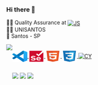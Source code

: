 ### Hi there 👋

👩‍💻 Quality Assurance at
  <a href="https://hexagon.pro/" target="_blank"><img align="center" alt="JS" height="38" width="80" src="https://i.ibb.co/7YfkSFY/logohx.png"></a>
<br>
👩‍🎓 UNISANTOS
<br>
📍 Santos - SP

<div align="center">
  <a href="https://github.com/millenaaraujo">
  <img align='left' height="180em" src="https://github-readme-stats.vercel.app/api?username=millenaaraujo&show_icons=true&theme=dark&include_all_commits=true&count_private=true"/>
</div>
<div style="display: inline_block">
  <br>
  <img align="center" alt="VS" height="30" width="40" src="https://raw.githubusercontent.com/devicons/devicon/2ae2a900d2f041da66e950e4d48052658d850630/icons/vscode/vscode-original.svg">
  <img align="center" alt="SE" height="30" width="40" src="https://github.com/devicons/devicon/blob/master/icons/selenium/selenium-original.svg">
  <img align="center" alt="HTML" height="30" width="40" src="https://raw.githubusercontent.com/devicons/devicon/master/icons/html5/html5-original.svg">
  <img align="center" alt="CSS" height="30" width="40" src="https://raw.githubusercontent.com/devicons/devicon/master/icons/css3/css3-original.svg">
  <img align="center" alt="CY" height="30" width="30" src="https://pics.freeicons.io/uploads/icons/png/3556671901536211770-512.png">
</div>
  
##
  
<div>
  <a href ="mailto:millenaaraujo-@outlook.com"><img src="https://img.shields.io/badge/Microsoft_Outlook-0078D4?style=for-the-badge&logo=microsoft-outlook&logoColor=white" target="_blank"></a>
  <a href="https://api.whatsapp.com/send?1=pt_BR&phone=5513991153585" target="_blank"><img src="https://img.shields.io/badge/WhatsApp-25D366?style=for-the-badge&logo=whatsapp&logoColor=white" target="_blank"></a>
  <a href="https://www.linkedin.com/in/mdsmillena" target="_blank"><img src="https://img.shields.io/badge/-LinkedIn-%230077B5?style=for-the-badge&logo=linkedin&logoColor=white" target="_blank"></a>
  
</div>
